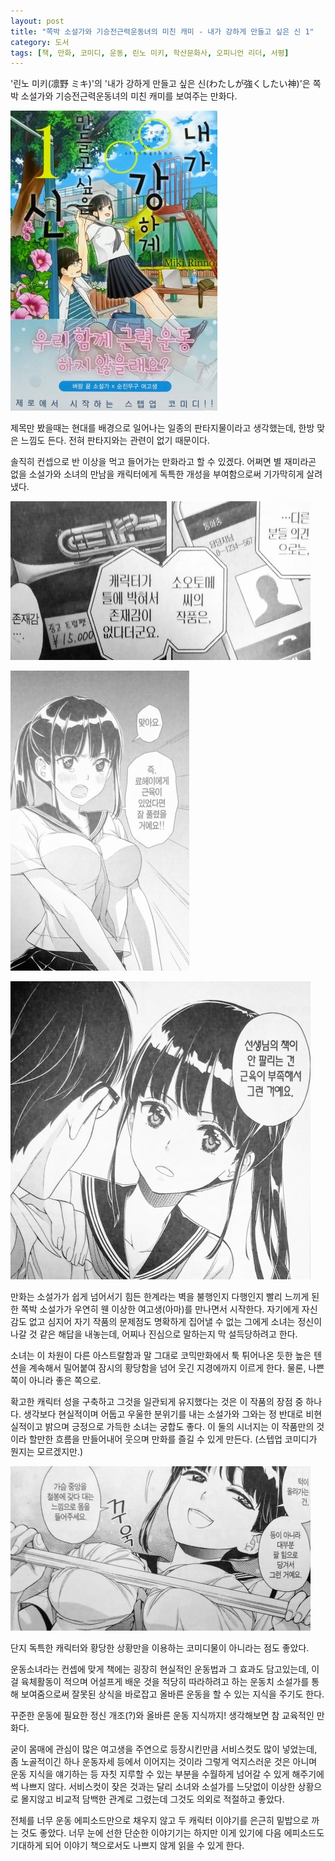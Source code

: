 ```yaml
---
layout: post
title: "쪽박 소설가와 기승전근력운동녀의 미친 캐미 - 내가 강하게 만들고 싶은 신 1"
category: 도서
tags: [책, 만화, 코미디, 운동, 린노 미키, 학산문화사, 오피니언 리더, 서평]
---
```


'린노 미키(凛野 ミキ)'의
'내가 강하게 만들고 싶은 신(わたしが強くしたい神)'은
쪽박 소설가와 기승전근력운동녀의 미친 캐미를 보여주는 만화다.

![커버](/images/book/the-god-i-want-to-strenthen-1-comic-book-h480.jpg)

제목만 봤을때는 현대를 배경으로 일어나는 일종의 판타지물이라고 생각했는데,
한방 맞은 느낌도 든다.
전혀 판타지와는 관련이 없기 때문이다.

솔직히 컨셉으로 반 이상을 먹고 들어가는 만화라고 할 수 있겠다.
어쩌면 별 재미라곤 없을 소설가와 소녀의 만남을
캐릭터에게 독특한 개성을 부여함으로써 기가막히게 살려냈다.

![3](/images/book/the-god-i-want-to-strenthen-1-comic-book-p003.jpg)

![24](/images/book/the-god-i-want-to-strenthen-1-comic-book-p024.jpg)

![28](/images/book/the-god-i-want-to-strenthen-1-comic-book-p028.jpg)

만화는 소설가가 쉽게 넘어서기 힘든 한계라는 벽을 불행인지 다행인지 빨리 느끼게 된 한 쪽박 소설가가
우연히 웬 이상한 여고생(아마)를 만나면서 시작한다.
자기에게 자신감도 없고 심지어 자기 작품의 문제점도 명확하게 집어낼 수 없는 그에게
소녀는 정신이 나갈 것 같은 해답을 내놓는데,
어찌나 진심으로 말하는지 막 설득당하려고 한다.

소녀는 이 차원이 다른 아스트랄함과 말 그대로 코믹만화에서 툭 튀어나온 듯한 높은 텐션을 계속해서 밀어붙여
잠시의 황당함을 넘어 웃긴 지경에까지 이르게 한다.
물론, 나쁜 쪽이 아니라 좋은 쪽으로.

확고한 캐릭터 성을 구축하고 그것을 일관되게 유지했다는 것은 이 작품의 장점 중 하나다.
생각보다 현실적이며 어둡고 우울한 분위기를 내는 소설가와
그와는 정 반대로 비현실적이고 밝으며 긍정으로 가득한 소녀는 궁합도 좋다.
이 둘의 시너지는 이 작품만의 것이라 할만한 흐름을 만들어내어
웃으며 만화를 즐길 수 있게 만든다.
(스텝업 코미디가 뭔지는 모르겠지만.)

![35](/images/book/the-god-i-want-to-strenthen-1-comic-book-p035.jpg)

단지 독특한 캐릭터와 황당한 상황만을 이용하는 코미디물이 아니라는 점도 좋았다.

운동소녀라는 컨셉에 맞게 책에는 굉장히 현실적인 운동법과 그 효과도 담고있는데,
이걸 육체활동이 적으며 어설프게 배운 것을 적당히 따라하려고 하는 운동치 소설가를 통해 보여줌으로써
잘못된 상식을 바로잡고 올바른 운동을 할 수 있는 지식을 주기도 한다.

꾸준한 운동에 필요한 정신 개조(?)와 올바른 운동 지식까지!
생각해보면 참 교육적인 만화다.

굳이 몸매에 관심이 많은 여고생을 주연으로 등장시킨만큼 서비스컷도 많이 넣었는데,
좀 노골적이긴 하나 운동자세 등에서 이어지는 것이라 그렇게 억지스러운 것은 아니며
운동 지식을 얘기하는 등 자칫 지루할 수 있는 부분을 수월하게 넘어갈 수 있게 해주기에 썩 나쁘지 않다.
서비스컷이 잦은 것과는 달리 소녀와 소설가를 느닷없이 이상한 상황으로 몰지않고 비교적 담백한 관계로 그렸는데
그것도 의외로 적절하고 좋았다.

전체를 너무 운동 에피소드만으로 채우지 않고 두 캐릭터 이야기를 은근히 밑밥으로 까는 것도 좋았다.
너무 눈에 선한 단순한 이야기기는 하지만 이게 있기에 다음 에피소드도 기대하게 되어
이야기 책으로서도 나쁘지 않게 읽을 수 있게 한다.
